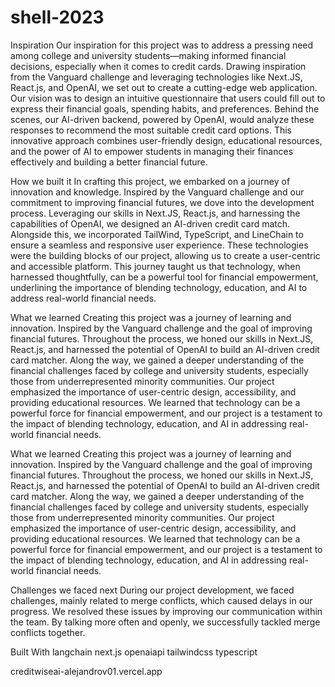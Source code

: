 # shell-2023
Inspiration
Our inspiration for this project was to address a pressing need among college and university students—making informed financial decisions, especially when it comes to credit cards. Drawing inspiration from the Vanguard challenge and leveraging technologies like Next.JS, React.js, and OpenAI, we set out to create a cutting-edge web application. Our vision was to design an intuitive questionnaire that users could fill out to express their financial goals, spending habits, and preferences. Behind the scenes, our AI-driven backend, powered by OpenAI, would analyze these responses to recommend the most suitable credit card options. This innovative approach combines user-friendly design, educational resources, and the power of AI to empower students in managing their finances effectively and building a better financial future.

How we built it
In crafting this project, we embarked on a journey of innovation and knowledge. Inspired by the Vanguard challenge and our commitment to improving financial futures, we dove into the development process. Leveraging our skills in Next.JS, React.js, and harnessing the capabilities of OpenAI, we designed an AI-driven credit card match. Alongside this, we incorporated TailWind, TypeScript, and LineChain to ensure a seamless and responsive user experience. These technologies were the building blocks of our project, allowing us to create a user-centric and accessible platform. This journey taught us that technology, when harnessed thoughtfully, can be a powerful tool for financial empowerment, underlining the importance of blending technology, education, and AI to address real-world financial needs.

What we learned
Creating this project was a journey of learning and innovation. Inspired by the Vanguard challenge and the goal of improving financial futures. Throughout the process, we honed our skills in Next.JS, React.js, and harnessed the potential of OpenAI to build an AI-driven credit card matcher. Along the way, we gained a deeper understanding of the financial challenges faced by college and university students, especially those from underrepresented minority communities. Our project emphasized the importance of user-centric design, accessibility, and providing educational resources. We learned that technology can be a powerful force for financial empowerment, and our project is a testament to the impact of blending technology, education, and AI in addressing real-world financial needs.

What we learned
Creating this project was a journey of learning and innovation. Inspired by the Vanguard challenge and the goal of improving financial futures. Throughout the process, we honed our skills in Next.JS, React.js, and harnessed the potential of OpenAI to build an AI-driven credit card matcher. Along the way, we gained a deeper understanding of the financial challenges faced by college and university students, especially those from underrepresented minority communities. Our project emphasized the importance of user-centric design, accessibility, and providing educational resources. We learned that technology can be a powerful force for financial empowerment, and our project is a testament to the impact of blending technology, education, and AI in addressing real-world financial needs.

Challenges we faced next
During our project development, we faced challenges, mainly related to merge conflicts, which caused delays in our progress. We resolved these issues by improving our communication within the team. By talking more often and openly, we successfully tackled merge conflicts together.

Built With
langchain
next.js
openaiapi
tailwindcss
typescript


creditwiseai-alejandrov01.vercel.app
